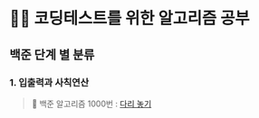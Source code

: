 #  🏃🏻 코딩테스트를 위한 알고리즘 공부

## 백준 단계 별 분류

### 1. 입출력과 사칙연산
> 📌 백준 알고리즘 1000번 : [다리 놓기](https://www.acmicpc.net/problem/1000)
